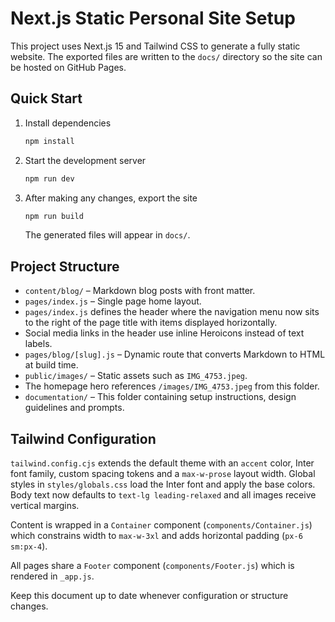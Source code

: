 # Next.js Static Personal Site Setup

This project uses Next.js 15 and Tailwind CSS to generate a fully static website. The exported files are written to the `docs/` directory so the site can be hosted on GitHub Pages.

## Quick Start

1. Install dependencies
   ```bash
   npm install
   ```
2. Start the development server
   ```bash
   npm run dev
   ```
3. After making any changes, export the site
   ```bash
   npm run build
   ```
   The generated files will appear in `docs/`.

## Project Structure

- `content/blog/` – Markdown blog posts with front matter.
- `pages/index.js` – Single page home layout.
- `pages/index.js` defines the header where the navigation menu now sits to the
  right of the page title with items displayed horizontally.
- Social media links in the header use inline Heroicons instead of text labels.
- `pages/blog/[slug].js` – Dynamic route that converts Markdown to HTML at build time.
- `public/images/` – Static assets such as `IMG_4753.jpeg`.
- The homepage hero references `/images/IMG_4753.jpeg` from this folder.
- `documentation/` – This folder containing setup instructions, design guidelines and prompts.

## Tailwind Configuration

`tailwind.config.cjs` extends the default theme with an `accent` color, Inter font family, custom spacing tokens and a `max-w-prose` layout width. Global styles in `styles/globals.css` load the Inter font and apply the base colors. Body text now defaults to `text-lg leading-relaxed` and all images receive vertical margins.

Content is wrapped in a `Container` component (`components/Container.js`) which constrains width to `max-w-3xl` and adds horizontal padding (`px-6 sm:px-4`).

All pages share a `Footer` component (`components/Footer.js`) which is rendered in `_app.js`.

Keep this document up to date whenever configuration or structure changes.
